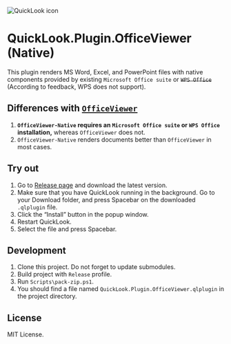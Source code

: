 ![QuickLook icon](https://user-images.githubusercontent.com/1687847/29485863-8cd61b7c-84e2-11e7-97d5-eacc2ba10d28.png)

# QuickLook.Plugin.OfficeViewer (Native)

This plugin renders MS Word, Excel, and PowerPoint files with native components provided by existing `Microsoft Office suite` or ~~`WPS Office`~~ (According to feedback, WPS does not support).

## Differences with [`OfficeViewer`](https://github.com/QL-Win/QuickLook.Plugin.OfficeViewer)

1. **`OfficeViewer-Native` requires an `Microsoft Office suite` or `WPS Office` installation,** whereas `OfficeViewer` does not.
2. `OfficeViewer-Native` renders documents better than ``OfficeViewer`` in most cases.

## Try out

1. Go to [Release page](https://github.com/QL-Win/QuickLook.Plugin.OfficeViewer-Native/releases) and download the latest version.
2. Make sure that you have QuickLook running in the background. Go to your Download folder, and press <key>Spacebar</key> on the downloaded `.qlplugin` file.
3. Click the “Install” button in the popup window.
4. Restart QuickLook.
5. Select the file and press <key>Spacebar</key>.

## Development

 1. Clone this project. Do not forget to update submodules.
 2. Build project with `Release` profile.
 3. Run `Scripts\pack-zip.ps1`.
 4. You should find a file named `QuickLook.Plugin.OfficeViewer.qlplugin` in the project directory.

## License

MIT License.
